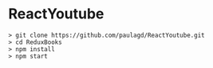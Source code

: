 # ReactYoutube

	> git clone https://github.com/paulagd/ReactYoutube.git
	> cd ReduxBooks
	> npm install
	> npm start
